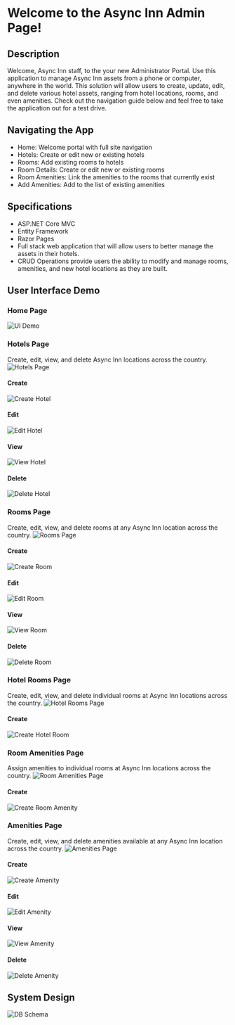 # Welcome to the Async Inn Admin Page!

## Description
Welcome, Async Inn staff, to the your new Administrator Portal. Use this application to manage Async Inn assets from a phone or computer, anywhere in the world. This solution will allow users to create, update, edit, and delete various hotel assets, ranging from hotel locations, rooms, and even amenities. Check out the navigation guide below and feel free to take the application out for a test drive.

## Navigating the App
- Home: Welcome portal with full site navigation
- Hotels: Create or edit new or existing hotels
- Rooms: Add existing rooms to hotels
- Room Details: Create or edit new or existing rooms
- Room Amenities: Link the amenities to the rooms that currently exist
- Add Amenities: Add to the list of existing amenities

## Specifications
- ASP.NET Core MVC
- Entity Framework
- Razor Pages
- Full stack web application that will allow users to better manage the assets in their hotels.
- CRUD Operations provide users the ability to modify and manage rooms, amenities, and new hotel locations as they are built.

## User Interface Demo

### Home Page
![UI Demo](Assets/landing_page.PNG)

### Hotels Page
Create, edit, view, and delete Async Inn locations across the country.
![Hotels Page](Assets/hotel_page.PNG)

#### Create
![Create Hotel](Assets/hotel_page_create.PNG)

#### Edit
![Edit Hotel](Assets/hotel_page_edit.PNG)

#### View
![View Hotel](Assets/hotel_page_read.PNG)

#### Delete
![Delete Hotel](Assets/hotel_page_delete.PNG)

### Rooms Page
Create, edit, view, and delete rooms at any Async Inn location across the country.
![Rooms Page](Assets/room_page.PNG)

#### Create
![Create Room](Assets/room_page_create.PNG)

#### Edit
![Edit Room](Assets/room_page_edit.PNG)

#### View
![View Room](Assets/room_page_read.PNG)

#### Delete
![Delete Room](Assets/room_page_delete.PNG)

### Hotel Rooms Page
Create, edit, view, and delete individual rooms at Async Inn locations across the country.
![Hotel Rooms Page](Assets/hotelrooms_page.PNG)

#### Create
![Create Hotel Room](Assets/hotelrooms_page_create.PNG)

### Room Amenities Page
Assign amenities to individual rooms at Async Inn locations across the country.
![Room Amenities Page](Assets/roomamenities_page.PNG)

#### Create
![Create Room Amenity](Assets/roomamenities_page_create.PNG)

### Amenities Page
Create, edit, view, and delete amenities available at any Async Inn location across the country.
![Amenities Page](Assets/amenities_page.PNG)

#### Create
![Create Amenity](Assets/amenities_page_create.PNG)

#### Edit
![Edit Amenity](Assets/amenities_page_edit.PNG)

#### View
![View Amenity](Assets/amenities_page_read.PNG)

#### Delete
![Delete Amenity](Assets/amenities_page_delete.PNG)

## System Design
![DB Schema](Assets/SchemaAsyncInn.png)